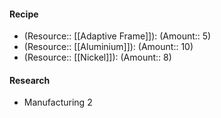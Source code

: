 #### Recipe
- (Resource:: [[Adaptive Frame]]): (Amount:: 5)
- (Resource:: [[Aluminium]]): (Amount:: 10)
- (Resource:: [[Nickel]]): (Amount:: 8)

#### Research
- Manufacturing 2